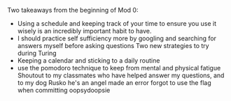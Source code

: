 Two takeaways from the beginning of Mod 0:
 - Using a schedule and keeping track of your time to ensure you use it wisely is an incredibly important habit to have.
 - I should practice self sufficiency more by googling and searching for answers myself before asking questions
Two new strategies to try during Turing
 - Keeping a calendar and sticking to a daily routine
 - use the pomodoro technique to keep from mental  and physical fatigue
 Shoutout to my classmates who have helped answer my questions, and to my dog Rusko he's an angel
 made an error
 forgot to use the flag when committing
 oopsydoopsie
